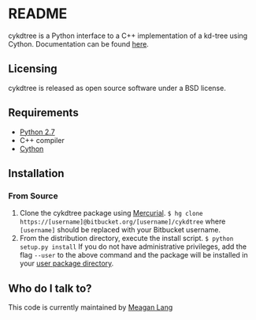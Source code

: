 # README #
cykdtree is a Python interface to a C++ implementation of a kd-tree using Cython. Documentation can be found [here](http://cykdtree.readthedocs.io/en/latest/).

## Licensing ##
cykdtree is released as open source software under a BSD license.

## Requirements ##
* [Python 2.7](https://www.python.org/download/releases/2.7/)
* C++ compiler
* [Cython](http://cython.org/)

## Installation ##

### From Source ###
1. Clone the cykdtree package using [Mercurial](https://www.mercurial-scm.org/).
```$ hg clone https://[username]@bitbucket.org/[username]/cykdtree``` 
where ```[username]``` should be replaced with your Bitbucket username. 
2. From the distribution directory, execute the install script. ```$ python setup.py install```
If you do not have administrative privileges, add the flag ```--user``` to the above command and the package will be installed in your [user package directory](https://docs.python.org/2/install/#alternate-installation-the-user-scheme).

## Who do I talk to? ##
This code is currently maintained by [Meagan Lang](mailto:langmm.astro@gmail.com)
